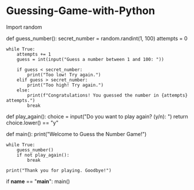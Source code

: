 # Guessing-Game-with-Python
Import random

def guess_number():
    secret_number = random.randint(1, 100)
    attempts = 0

    while True:
        attempts += 1
        guess = int(input("Guess a number between 1 and 100: "))

        if guess < secret_number:
            print("Too low! Try again.")
        elif guess > secret_number:
            print("Too high! Try again.")
        else:
            print(f"Congratulations! You guessed the number in {attempts} attempts.")
            break

def play_again():
    choice = input("Do you want to play again? (y/n): ")
    return choice.lower() == "y"

def main():
    print("Welcome to Guess the Number Game!")

    while True:
        guess_number()
        if not play_again():
            break

    print("Thank you for playing. Goodbye!")

if __name__ == "__main__":
    main()
